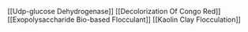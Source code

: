 [[Udp-glucose Dehydrogenase]]
[[Decolorization Of Congo Red]]
[[Exopolysaccharide Bio-based Flocculant]]
[[Kaolin Clay Flocculation]]
